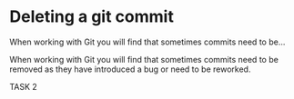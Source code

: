 # Deleting a git commit
When working with Git you will find that sometimes commits need to be…

When working with Git you will find that sometimes commits need to be removed as they have introduced a bug or need to be reworked.

TASK 2
